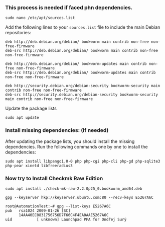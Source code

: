 


### This process is needed if faced phn dependencies.
```
sudo nano /etc/apt/sources.list
```
Add the following lines to your `sources.list` file to include the main Debian repositories:
```
deb http://deb.debian.org/debian/ bookworm main contrib non-free non-free-firmware
deb-src http://deb.debian.org/debian/ bookworm main contrib non-free non-free-firmware

deb http://deb.debian.org/debian/ bookworm-updates main contrib non-free non-free-firmware
deb-src http://deb.debian.org/debian/ bookworm-updates main contrib non-free non-free-firmware

deb http://security.debian.org/debian-security bookworm-security main contrib non-free non-free-firmware
deb-src http://security.debian.org/debian-security bookworm-security main contrib non-free non-free-firmware
```
Update the package lists
```
sudo apt update
```
### Install missing dependencies: (If needed)
After updating the package lists, you should install the missing dependencies. Run the following commands one by one to install the dependencies:
```
sudo apt install libpango1.0-0 php php-cgi php-cli php-gd php-sqlite3 php-pear xinetd libfreeradius3
```
### Now try to Install Checkmk Raw Edition
```
sudo apt install ./check-mk-raw-2.2.0p25_0.bookworm_amd64.deb
```


```
gpg --keyserver hkp://keyserver.ubuntu.com:80 --recv-keys E5267A6C
```

```
root@AutomationTest:~# gpg --list-keys E5267A6C
pub   rsa1024 2009-01-26 [SC]
      14AA40EC0831756756D7F66C4F4EA0AAE5267A6C
uid           [ unknown] Launchpad PPA for Ondřej Surý

```

